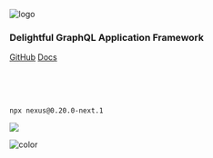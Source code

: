 ![logo](/assets/nexus-logo-white.png)

### Delightful GraphQL Application Framework

<p>
  <a  class="BigButton" href="https://github.com/graphql-nexus/nexus" target="_blank", rel="noopener">GitHub</a>
  <span></span>
  <a class="BigButton BigButtonPrimary" href="#/README">Docs</a>
</p>

<br>
<br>
<br>

```cli
npx nexus@0.20.0-next.1
```

<div id="TerminalContainer">
  <img src="/assets/nexus-terminal.png" />
</div>

<!-- background color -->

![color](#2F2C40)
